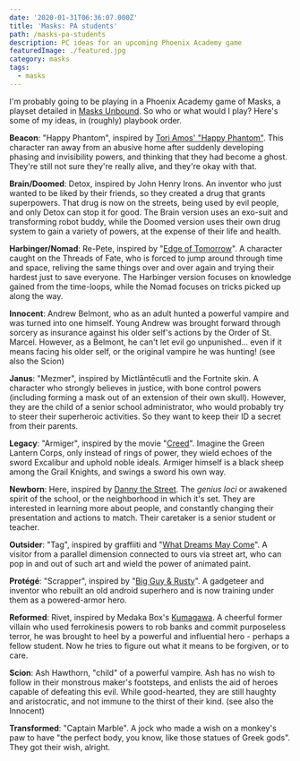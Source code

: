 ```yaml
---
date: '2020-01-31T06:36:07.000Z'
title: 'Masks: PA students'
path: /masks-pa-students
description: PC ideas for an upcoming Phoenix Academy game
featuredImage: ./featured.jpg
category: masks
tags:
  - masks
---
```

    


I'm probably going to be playing in a Phoenix Academy game of Masks, a playset detailed in [Masks Unbound](https://www.magpiegames.com/product/unbound/). So who or what would I play? Here's some of my ideas, in (roughly) playbook order.

**Beacon**: "Happy Phantom", inspired by [Tori Amos' "Happy Phantom"](https://www.youtube.com/watch?v=CL9PTDI62Jk). This character ran away from an abusive home after suddenly developing phasing and invisibility powers, and thinking that they had become a ghost. They're still not sure they're really alive, and they're okay with that.

**Brain/Doomed**: Detox, inspired by John Henry Irons. An inventor who just wanted to be liked by their friends, so they created a drug that grants superpowers. That drug is now on the streets, being used by evil people, and only Detox can stop it for good. The Brain version uses an exo-suit and transforming robot buddy, while the Doomed version uses their own drug system to gain a variety of powers, at the expense of their life and health.

**Harbinger/Nomad**: Re-Pete, inspired by "[Edge of Tomorrow](https://www.youtube.com/watch?v=vw61gCe2oqI)". A character caught on the Threads of Fate, who is forced to jump around through time and space, reliving the same things over and over again and trying their hardest just to save everyone. The Harbinger version focuses on knowledge gained from the time-loops, while the Nomad focuses on tricks picked up along the way.

**Innocent**: Andrew Belmont, who as an adult hunted a powerful vampire and was turned into one himself. Young Andrew was brought forward through sorcery as insurance against his older self's actions by the Order of St. Marcel. However, as a Belmont, he can't let evil go unpunished... even if it means facing his older self, or the original vampire he was hunting! (see also the Scion)

**Janus**: "Mezmer", inspired by Mictlāntēcutli and the Fortnite skin. A character who strongly believes in justice, with bone control powers (including forming a mask out of an extension of their own skull). However, they are the child of a senior school administrator, who would probably try to steer their superheroic activities. So they want to keep their ID a secret from their parents.

**Legacy**: "Armiger", inspired by the movie "[Creed](https://www.youtube.com/watch?v=Uv554B7YHk4)". Imagine the Green Lantern Corps, only instead of rings of power, they wield echoes of the sword Excalibur and uphold noble ideals. Armiger himself is a black sheep among the Grail Knights, and swings a sword his own way.

**Newborn**: Here, inspired by [Danny the Street](https://www.youtube.com/watch?v=1opi8gJkrxo). The _genius loci_ or awakened spirit of the school, or the neighborhood in which it's set. They are interested in learning more about people, and constantly changing their presentation and actions to match. Their caretaker is a senior student or teacher.

**Outsider**: "Tag", inspired by graffiiti and "[What Dreams May Come](https://www.youtube.com/watch?v=IXOGgu0MuCs)". A visitor from a parallel dimension connected to ours via street art, who can pop in and out of such art and wield the power of animated paint.

**Protégé**: "Scrapper", inspired by "[Big Guy & Rusty](https://www.youtube.com/watch?v=ZsKQiDSBluk)". A gadgeteer and inventor who rebuilt an old android superhero and is now training under them as a powered-armor hero.

**Reformed**: Rivet, inspired by Medaka Box's [Kumagawa](https://www.youtube.com/watch?v=rt1aR4p1oa8). A cheerful former villain who used ferrokinesis powers to rob banks and commit purposeless terror, he was brought to heel by a powerful and influential hero - perhaps a fellow student. Now he tries to figure out what it means to be forgiven, or to care.

**Scion**: Ash Hawthorn, "child" of a powerful vampire. Ash has no wish to follow in their monstrous maker's footsteps, and enlists the aid of heroes capable of defeating this evil. While good-hearted, they are still haughty and aristocratic, and not immune to the thirst of their kind. (see also the Innocent)

**Transformed**: "Captain Marble". A jock who made a wish on a monkey's paw to have "the perfect body, you know, like those statues of Greek gods". They got their wish, alright.


    